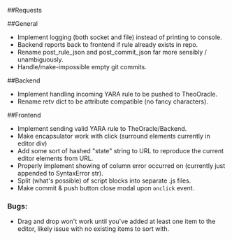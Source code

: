 ##Requests

##General
*  Implement logging (both socket and file) instead of printing to console.
*  Backend reports back to frontend if rule already exists in repo.
*  Rename post_rule_json and post_commit_json far more sensibly / unambiguously.
*  Handle/make-impossible empty git commits.

##Backend
* Implement handling incoming YARA rule to be pushed to TheoOracle.
* Rename retv dict to be attribute compatible (no fancy characters).

##Frontend
* Implement sending valid YARA rule to TheOracle/Backend.
* Make encapsulator work with click (surround elements currently in editor div)
* Add some sort of hashed "state" string to URL to reproduce the current editor elements from URL.
* Properly implement showing of column error occurred on (currently just appended to SyntaxError str).
* Split (what's possible) of script blocks into separate .js files.
* Make commit & push button close modal upon `onclick` event.

### Bugs:
* Drag and drop won't work until you've added at least one item to the editor, 
  likely issue with no existing items to sort with.